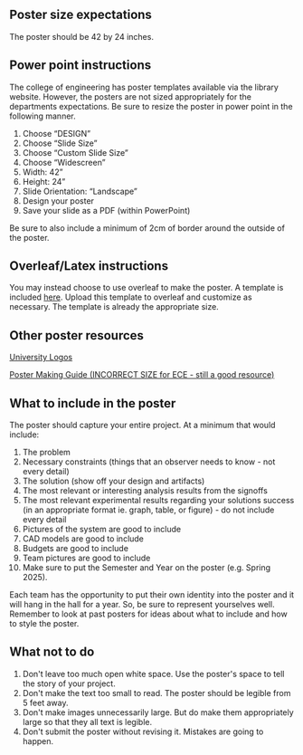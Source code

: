 ## Poster size expectations

The poster should be 42 by 24 inches. 

## Power point instructions

The college of engineering has poster templates available via the library website. However, the posters are not sized appropriately for the departments expectations. Be sure to resize the poster in power point in the following manner.

1. Choose “DESIGN”
2. Choose “Slide Size”
3. Choose “Custom Slide Size”
4. Choose “Widescreen”
5. Width: 42”
6. Height: 24”
7. Slide Orientation: “Landscape”
8. Design your poster
9. Save your slide as a PDF (within PowerPoint)

Be sure to also include a minimum of 2cm of border around the outside of the poster.

## Overleaf/Latex instructions

You may instead choose to use overleaf to make the poster. A template is included [here](https://github.com/TnTech-ECE/CapstoneStarterRepo/tree/main/Reports/Poster%20Template). Upload this template to overleaf and customize as necessary. The template is already the appropriate size.


## Other poster resources

[University Logos](https://www.tntech.edu/ocm/assets.php)

[Poster Making Guide (INCORRECT SIZE for ECE - still a good resource)](https://www.tntech.edu/library/poster.php)


## What to include in the poster

The poster should capture your entire project. At a minimum that would include:

1. The problem 
2. Necessary constraints (things that an observer needs to know - not every detail)
3. The solution (show off your design and artifacts)
4. The most relevant or interesting analysis results from the signoffs
5. The most relevant experimental results regarding your solutions success (in an appropriate format ie. graph, table, or figure) - do not include every detail
6. Pictures of the system are good to include
7. CAD models are good to include
8. Budgets are good to include
9. Team pictures are good to include
10. Make sure to put the Semester and Year on the poster (e.g. Spring 2025).

Each team has the opportunity to put their own identity into the poster and it will hang in the hall for a year. So, be sure to represent yourselves well. Remember to look at past posters for ideas about what to include and how to style the poster.

## What not to do

1. Don't leave too much open white space. Use the poster's space to tell the story of your project.
2. Don't make the text too small to read. The poster should be legible from 5 feet away.
3. Don't make images unnecessarily large. But do make them appropriately large so that they all text is legible.
4. Don't submit the poster without revising it. Mistakes are going to happen.

